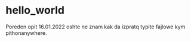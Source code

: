 # hello_world
Poreden opit
16.01.2022 oshte ne znam kak da izpratq typite fajlowe kym pithonanywhere.
